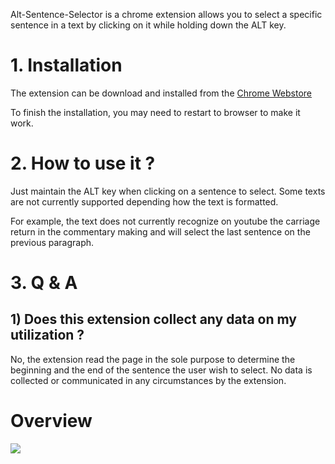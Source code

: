  Alt-Sentence-Selector is a chrome extension allows you to select a specific sentence in a text by clicking on it while holding down the ALT key.

# 1. Installation

The extension can be download and installed from the [Chrome Webstore](https://chromewebstore.google.com/detail/alt-sentence-selector/knnghjjfdabamneliapcjdllobjfghmd)

To finish the installation, you may need to restart to browser to make it work.

# 2. How to use it ?

Just maintain the ALT key when clicking on a sentence to select. Some texts are not currently supported depending how the text is formatted.

For example, the text does not currently recognize on youtube the carriage return in the commentary making and will select the last sentence on the previous paragraph.

# 3. Q & A

## 1) Does this extension collect any data on my utilization ?

No, the extension read the page in the sole purpose to determine the beginning and the end of the sentence the user wish to select. No data is collected or communicated in any circumstances by the extension.


# Overview
![](https://lh3.googleusercontent.com/dkynLxHcFvoqM4OghArWcJcneAmGzpea8ZAdLZqvsReed1Q2MPNYpiibcIQoJVdIGURqEtw15T4iy9j3EY6IAUrp=s1280-w1280-h800)

